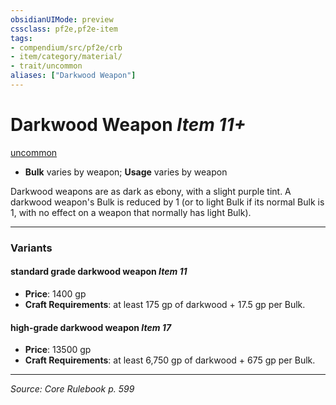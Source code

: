 ```yaml
---
obsidianUIMode: preview
cssclass: pf2e,pf2e-item
tags:
- compendium/src/pf2e/crb
- item/category/material/
- trait/uncommon
aliases: ["Darkwood Weapon"]
---
```

# Darkwood Weapon *Item 11+*  
[uncommon](uncommon.md "Uncommon Rarity Trait")  

- **Bulk** varies by weapon; **Usage** varies by weapon

Darkwood weapons are as dark as ebony, with a slight purple tint. A darkwood weapon's Bulk is reduced by 1 (or to light Bulk if its normal Bulk is 1, with no effect on a weapon that normally has light Bulk).

---

### Variants

#### standard grade darkwood weapon *Item 11*

- **Price**: 1400 gp
- **Craft Requirements**: at least 175 gp of darkwood + 17.5 gp per Bulk.

#### high-grade darkwood weapon *Item 17*

- **Price**: 13500 gp
- **Craft Requirements**: at least 6,750 gp of darkwood + 675 gp per Bulk.

---
*Source: Core Rulebook p. 599*